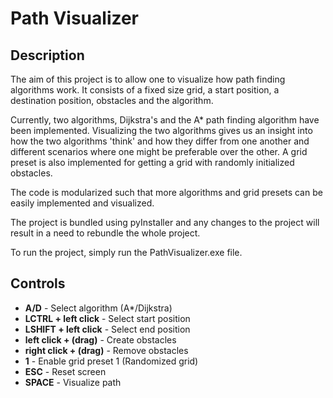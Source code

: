 # Path Visualizer

## Description
The aim of this project is to allow one to visualize how path finding algorithms work. It consists of a fixed size grid, a start position, a destination position, obstacles and the algorithm.

Currently, two algorithms, Dijkstra's and the A* path finding algorithm have been implemented. Visualizing the two algorithms gives us an insight into how the two algorithms 'think' and how they differ from one another and different scenarios where one might be preferable over the other. A grid preset is also implemented for getting a grid with randomly initialized obstacles. 

The code is modularized such that more algorithms and grid presets can be easily implemented and visualized.

The project is bundled using pyInstaller and any changes to the project will result in a need to rebundle the whole project.

To run the project, simply run the PathVisualizer.exe file.

## Controls
- **A/D** - Select algorithm (A*/Dijkstra)
- **LCTRL + left click** - Select start position
- **LSHIFT + left click** - Select end position
- **left click + (drag)** - Create obstacles
- **right click + (drag)** - Remove obstacles
- **1** - Enable grid preset 1 (Randomized grid)
- **ESC** - Reset screen
- **SPACE** - Visualize path
